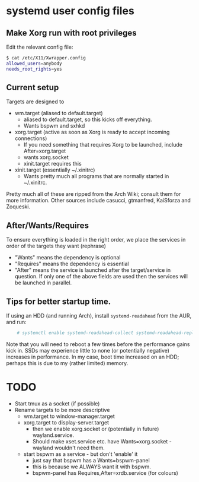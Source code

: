 # systemd user config files

## Make Xorg run with root privileges
Edit the relevant config file:
```sh
$ cat /etc/X11/Xwrapper.config
allowed_users=anybody
needs_root_rights=yes
```

## Current setup
Targets are designed to
 - wm.target (aliased to default.target)
   - aliased to default.target, so this kicks off everything.
   - Wants bspwm and sxhkd
 - xorg.target (active as soon as Xorg is ready to accept incoming connections)
   - If you need something that requires Xorg to be launched, include After=xorg.target
   - wants xorg.socket
   - xinit.target requires this
 - xinit.target (essentially ~/.xinitrc)
   - Wants pretty much all programs that are normally started in ~/.xinitrc.

Pretty much all of these are ripped from the Arch Wiki; consult them for more information.
Other sources include casucci, gtmanfred, KaiSforza and Zoqueski.

## After/Wants/Requires
To ensure everything is loaded in the right order, we place the services in order
of the targets they want (rephrase)
 - "Wants" means the dependency is optional
 - "Requires" means the dependency is essential
 - "After" means the service is launched after the target/service in question. If only one of the above fields are used then the services will be launched in parallel.

## Tips for better startup time.
If using an HDD (and running Arch), install `systemd-readahead` from the AUR, and run:
```sh
    # systemctl enable systemd-readahead-collect systemd-readahead-replay
```
Note that you will need to reboot a few times before the performance gains kick in.
SSDs may experience little to none (or potentially negative) increases in performance.
In my case, boot time increased on an HDD; perhaps this is due to my (rather limited) memory.

# TODO
- Start tmux as a socket (if possible)
- Rename targets to be more descriptive
  - wm.target to window-manager.target
  - xorg.target to display-server.target
    - then we enable xorg.socket or (potentially in future) wayland.service.
    - Should make xset.service etc. have Wants=xorg.socket - wayland wouldn't need them.
  - start bspwm as a service - but don't 'enable' it
    - just say that bspwm has a Wants=bspwm-panel
    - this is because we ALWAYS want it with bspwm.
    - bspwm-panel has Requires,After=xrdb.service (for colours)

